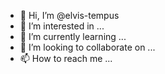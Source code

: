 - 👋 Hi, I’m @elvis-tempus
- 👀 I’m interested in ...
- 🌱 I’m currently learning ...
- 💞️ I’m looking to collaborate on ...
- 📫 How to reach me ...

<!---
elvis-tempus/elvis-tempus is a ✨ special ✨ repository because its `README.md` (this file) appears on your GitHub profile.
You can click the Preview link to take a look at your changes.
--->
